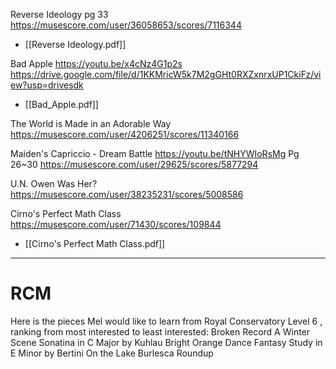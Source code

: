 Reverse Ideology pg 33
https://musescore.com/user/36058653/scores/7116344
- [[Reverse Ideology.pdf]]

Bad Apple
https://youtu.be/x4cNz4G1p2s
https://drive.google.com/file/d/1KKMricW5k7M2gGHt0RXZxnrxUP1CkiFz/view?usp=drivesdk
- [[Bad_Apple.pdf]]

The World is Made in an Adorable Way
https://musescore.com/user/4206251/scores/11340166

Maiden's Capriccio - Dream Battle
https://youtu.be/tNHYWIoRsMg
Pg 26~30 https://musescore.com/user/29625/scores/5877294

U.N. Owen Was Her?
https://musescore.com/user/38235231/scores/5008586

Cirno's Perfect Math Class
https://musescore.com/user/71430/scores/109844
- [[Cirno's Perfect Math Class.pdf]]

---
# RCM
Here is the pieces Mel would like to learn from Royal Conservatory Level 6 , ranking from most interested to least interested:
Broken Record
A Winter Scene
Sonatina in C Major by Kuhlau
Bright Orange
Dance
Fantasy
Study in E Minor by Bertini
On the Lake
Burlesca
Roundup